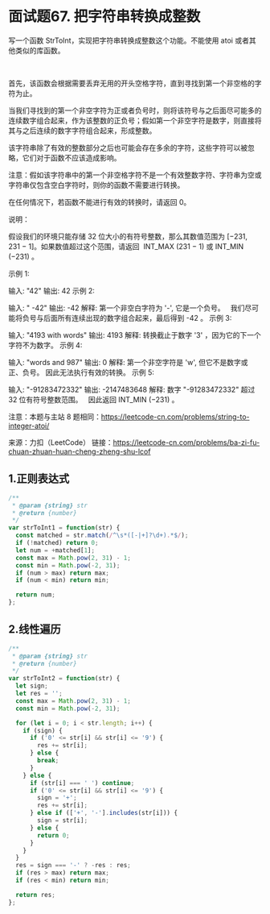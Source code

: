 # 面试题67. 把字符串转换成整数

写一个函数 StrToInt，实现把字符串转换成整数这个功能。不能使用 atoi 或者其他类似的库函数。

 

首先，该函数会根据需要丢弃无用的开头空格字符，直到寻找到第一个非空格的字符为止。

当我们寻找到的第一个非空字符为正或者负号时，则将该符号与之后面尽可能多的连续数字组合起来，作为该整数的正负号；假如第一个非空字符是数字，则直接将其与之后连续的数字字符组合起来，形成整数。

该字符串除了有效的整数部分之后也可能会存在多余的字符，这些字符可以被忽略，它们对于函数不应该造成影响。

注意：假如该字符串中的第一个非空格字符不是一个有效整数字符、字符串为空或字符串仅包含空白字符时，则你的函数不需要进行转换。

在任何情况下，若函数不能进行有效的转换时，请返回 0。

说明：

假设我们的环境只能存储 32 位大小的有符号整数，那么其数值范围为 [−231,  231 − 1]。如果数值超过这个范围，请返回  INT_MAX (231 − 1) 或 INT_MIN (−231) 。

示例 1:

输入: "42"
输出: 42
示例 2:

输入: "   -42"
输出: -42
解释: 第一个非空白字符为 '-', 它是一个负号。
     我们尽可能将负号与后面所有连续出现的数字组合起来，最后得到 -42 。
示例 3:

输入: "4193 with words"
输出: 4193
解释: 转换截止于数字 '3' ，因为它的下一个字符不为数字。
示例 4:

输入: "words and 987"
输出: 0
解释: 第一个非空字符是 'w', 但它不是数字或正、负号。
     因此无法执行有效的转换。
示例 5:

输入: "-91283472332"
输出: -2147483648
解释: 数字 "-91283472332" 超过 32 位有符号整数范围。 
     因此返回 INT_MIN (−231) 。
 

注意：本题与主站 8 题相同：https://leetcode-cn.com/problems/string-to-integer-atoi/

来源：力扣（LeetCode）
链接：https://leetcode-cn.com/problems/ba-zi-fu-chuan-zhuan-huan-cheng-zheng-shu-lcof

## 1.正则表达式

```js
/**
 * @param {string} str
 * @return {number}
 */
var strToInt1 = function(str) {
  const matched = str.match(/^\s*([-|+]?\d+).*$/);
  if (!matched) return 0; 
  let num = +matched[1];
  const max = Math.pow(2, 31) - 1;
  const min = Math.pow(-2, 31);
  if (num > max) return max;
  if (num < min) return min;

  return num;
};
```

## 2.线性遍历

```js
/**
 * @param {string} str
 * @return {number}
 */
var strToInt2 = function(str) {
  let sign;
  let res = '';
  const max = Math.pow(2, 31) - 1;
  const min = Math.pow(-2, 31);

  for (let i = 0; i < str.length; i++) {
    if (sign) {
      if ('0' <= str[i] && str[i] <= '9') {
        res += str[i];
      } else {
        break;
      }
    } else {
      if (str[i] === ' ') continue;
      if ('0' <= str[i] && str[i] <= '9') {
        sign = '+';
        res += str[i];
      } else if (['+', '-'].includes(str[i])) {
        sign = str[i];
      } else {
        return 0;
      }
    }
  }
  res = sign === '-' ? -res : res;
  if (res > max) return max;
  if (res < min) return min;

  return res;
};
```